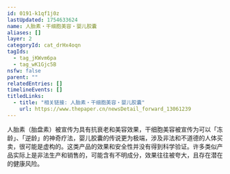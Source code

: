 ```yaml
---
id: 0191-k1qf1j0z
lastUpdated: 1754633624
name: 人胎素・干细胞美容・婴儿胶囊
aliases: []
layer: 2
categoryId: cat_drHx4oqn
tagIds:
  - tag_jKWvm6pa
  - tag_wK1Gjc5B
nsfw: false
parent: ""
relatedEntries: []
timelineEvents: []
titledLinks:
  - title: "相关链接: 人胎素・干细胞美容・婴儿胶囊"
    url: https://www.thepaper.cn/newsDetail_forward_13061239
---
```


人胎素（胎盘素）被宣传为具有抗衰老和美容效果，干细胞美容被宣传为可以「冻龄」、「逆龄」的神奇疗法，婴儿胶囊的传说更为极端，涉及非法和不道德的人体买卖，很可能是虚构的。这类产品的效果和安全性并没有得到科学验证。许多类似产品实际上是非法生产和销售的，可能含有不明成分，效果往往被夸大，且存在潜在的健康风险。